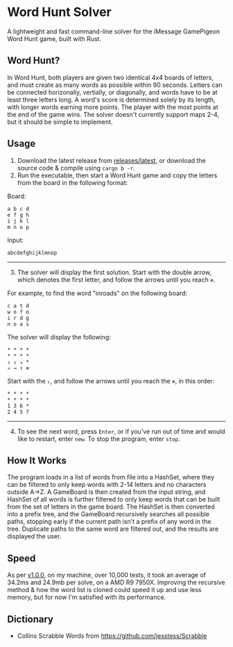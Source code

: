 # Word Hunt Solver
A lightweight and fast command-line solver for the iMessage GamePigeon Word Hunt game, built with Rust.  

## Word Hunt?
In Word Hunt, both players are given two identical 4x4 boards of letters, and must create as many words as possible within 90 seconds.
Letters can be connected horizonally, vertially, or diagonally, and words have to be at least three letters long.
A word's score is determined solely by its length, with longer words earning more points.
The player with the most points at the end of the game wins. The solver doesn't currently support maps 2-4, but it should be simple to implement.

## Usage
1. Download the latest release from [releases/latest](../../releases/latest), or download the source code & compile using `cargo b -r`.
2. Run the executable, then start a Word Hunt game and copy the letters from the board in the following format:

Board:
```
a b c d
e f g h
i j k l
m n o p
```

Input:
```
abcdefghijklmnop
```
---
3. The solver will display the first solution. Start with the double arrow, which denotes the first letter, and follow the arrows until you reach `⊗`.

For example, to find the word "inroads" on the following board:
```
c a t d
w o f o
i r d g
n o a s
```
The solver will display the following:
```
* * * *
* * * *
⇓ ↓ ↘ *
↗ → ↑ ⊗
```
Start with the `⇓`, and follow the arrows until you reach the `⊗`, in this order:
```
* * * *
* * * *
1 3 6 *
2 4 5 7
```
---
4. To see the next word, press `Enter`, or if you've run out of time and would like to restart, enter `new`. To stop the program, enter `stop`.

## How It Works
The program loads in a list of words from file into a HashSet, where they can be filtered to only keep words with 2-14 letters and no characters outside A->Z.
A GameBoard is then created from the input string, and HashSet of all words is further filtered to only keep words that can be built from the set of letters in the game board.
The HashSet is then converted into a prefix tree, and the GameBoard recursively searches all possible paths, stopping early if the current path isn't a prefix of any word in the tree.
Duplicate paths to the same word are filtered out, and the results are displayed the user.

## Speed
As per [v1.0.0](../../releases/v1.0.0), on my machine, over 10,000 tests, it took an average of 34.2ms and 24.9mb per solve, on a AMD R9 7950X.
Improving the recursive method & how the word list is cloned could speed it up and use less memory, but for now I'm satisfied with its performance.

## Dictionary
- Collins Scrabble Words from https://github.com/jesstess/Scrabble
